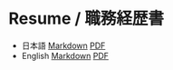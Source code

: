 # Resume / 職務経歴書

- 日本語 [Markdown](./resume.ja.md) [PDF](https://github.com/yukihane/resume/releases/latest/download/resume.ja.pdf)
- English [Markdown](./resume.en.md) [PDF](https://github.com/yukihane/resume/releases/latest/download/resume.en.pdf)
